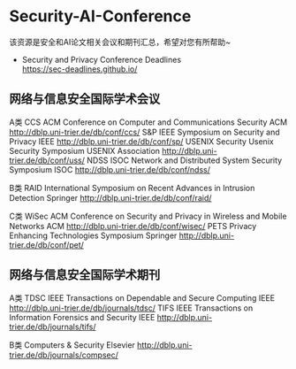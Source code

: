 # Security-AI-Conference
该资源是安全和AI论文相关会议和期刊汇总，希望对您有所帮助~


- Security and Privacy Conference Deadlines <br />
https://sec-deadlines.github.io/


## 网络与信息安全国际学术会议

A类
CCS ACM Conference on Computer and Communications Security ACM http://dblp.uni-trier.de/db/conf/ccs/ 
S&P IEEE Symposium on Security and Privacy IEEE http://dblp.uni-trier.de/db/conf/sp/ 
USENIX Security Usenix Security Symposium USENIX Association http://dblp.uni-trier.de/db/conf/uss/
NDSS ISOC Network and Distributed System Security Symposium ISOC http://dblp.uni-trier.de/db/conf/ndss/

B类
RAID International Symposium on Recent Advances in Intrusion Detection Springer http://dblp.uni-trier.de/db/conf/raid/

C类
WiSec ACM Conference on Security and Privacy in Wireless and Mobile Networks ACM http://dblp.uni-trier.de/db/conf/wisec/
PETS Privacy Enhancing Technologies Symposium Springer http://dblp.uni-trier.de/db/conf/pet/

## 网络与信息安全国际学术期刊

A类
TDSC IEEE Transactions on Dependable and Secure Computing IEEE http://dblp.uni-trier.de/db/journals/tdsc/
TIFS IEEE Transactions on Information Forensics and Security IEEE http://dblp.uni-trier.de/db/journals/tifs/

B类
Computers & Security Elsevier http://dblp.uni-trier.de/db/journals/compsec/



